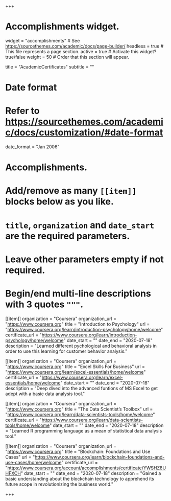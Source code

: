 +++
# Accomplishments widget.
widget = "accomplishments"  # See https://sourcethemes.com/academic/docs/page-builder/
headless = true  # This file represents a page section.
active = true  # Activate this widget? true/false
weight = 50  # Order that this section will appear.

title = "Academic&shy;Certificates"
subtitle = ""

# Date format
#   Refer to https://sourcethemes.com/academic/docs/customization/#date-format
date_format = "Jan 2006"

# Accomplishments.
#   Add/remove as many `[[item]]` blocks below as you like.
#   `title`, `organization` and `date_start` are the required parameters.
#   Leave other parameters empty if not required.
#   Begin/end multi-line descriptions with 3 quotes `"""`.

[[item]]
  organization = "Coursera"
  organization_url = "https://www.coursera.org"
  title = "Introduction to Psychology"
  url = "https://www.coursera.org/learn/introduction-psychology/home/welcome"
  certificate_url = "https://www.coursera.org/learn/introduction-psychology/home/welcome"
  date_start = ""
  date_end = "2020-07-18"
  description = "Learned different pychological and behavioral analysis in order to use this learning for customer behavior analysis."

[[item]]
  organization = "Coursera"
  organization_url = "https://www.coursera.org"
  title = "Excel Skills For Business"
  url = "https://www.coursera.org/learn/excel-essentials/home/welcome"
  certificate_url = "https://www.coursera.org/learn/excel-essentials/home/welcome"
  date_start = ""
  date_end = "2020-07-18"
  description = "Deep dived into the advanced funtions of MS Excel to get adept with a basic data analysis tool."

[[item]]
  organization = "Coursera"
  organization_url = "https://www.coursera.org"
  title = "The Data Scientist’s Toolbox"
  url = "https://www.coursera.org/learn/data-scientists-tools/home/welcome"
  certificate_url = "https://www.coursera.org/learn/data-scientists-tools/home/welcome"
  date_start = ""
  date_end = "2020-07-18"
  description = "Learned R programming language as a mean of statistical data analysis tool."

[[item]]
  organization = "Coursera"
  organization_url = "https://www.coursera.org"
  title = "Blockchain: Foundations and Use Cases"
  url = "https://www.coursera.org/learn/blockchain-foundations-and-use-cases/home/welcome"
  certificate_url = "https://www.coursera.org/account/accomplishments/certificate/YWSHZ8UHFXCH"
  date_start = ""
  date_end = "2020-07-18"
  description = "Gained a basic understanding about the blockchain technology to apprehend its future scope in revolutionizing the business world."
  
+++
